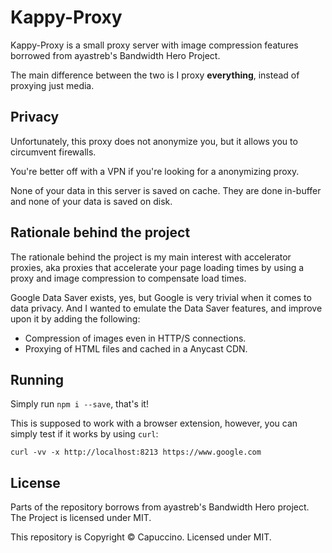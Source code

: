 # Kappy-Proxy

Kappy-Proxy is a small proxy server with image compression features borrowed from ayastreb's 
Bandwidth Hero Project.

The main difference between the two is I proxy **everything**, instead of proxying just media.

## Privacy

Unfortunately, this proxy does not anonymize you, but it allows you to circumvent firewalls.

You're better off with a VPN if you're looking for a anonymizing proxy.

None of your data in this server is saved on cache. They are done in-buffer and none of your data is saved
on disk.

## Rationale behind the project

The rationale behind the project is my main interest with accelerator proxies, aka proxies that accelerate
your page loading times by using a proxy and image compression to compensate load times.

Google Data Saver exists, yes, but Google is very trivial when it comes to data privacy. And I wanted to 
emulate the Data Saver features, and improve upon it by adding the following:

- Compression of images even in HTTP/S connections.
- Proxying of HTML files and cached in a Anycast CDN.

## Running

Simply run `npm i --save`, that's it!

This is supposed to work with a browser extension, however, you can simply test if it works by using `curl`:

```
curl -vv -x http://localhost:8213 https://www.google.com
```

## License

Parts of the repository borrows from ayastreb's Bandwidth Hero project. The Project is licensed under MIT.

This repository is Copyright &copy; Capuccino. Licensed under MIT.
